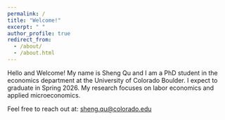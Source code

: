 ```yaml
---
permalink: /
title: "Welcome!"
excerpt: " "
author_profile: true
redirect_from: 
  - /about/
  - /about.html
---
```


Hello and Welcome! My name is Sheng Qu and I am a PhD student in the economics department at the University of Colorado Boulder. I expect to graduate in Spring 2026. My research focuses on labor economics and applied microeconomics. 

Feel free to reach out at: sheng.qu@colorado.edu
